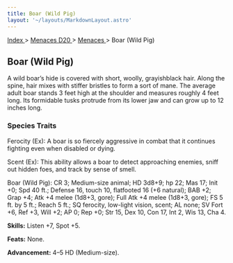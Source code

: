 ```yaml
---
title: Boar (Wild Pig)
layout: '~/layouts/MarkdownLayout.astro'
---
```


[ Index ](/) > [ Menaces D20 ](/menaces.d20) > [ Menaces ](/menaces.d20/menaces) > Boar (Wild Pig)

##  Boar (Wild Pig)

A wild boar’s hide is covered with short, woolly, grayishblack hair. Along the
spine, hair mixes with stiffer bristles to form a sort of mane. The average
adult boar stands 3 feet high at the shoulder and measures roughly 4 feet
long. Its formidable tusks protrude from its lower jaw and can grow up to 12
inches long.

###  Species Traits

Ferocity (Ex): A boar is so fiercely aggressive in combat that it continues
fighting even when disabled or dying.

Scent (Ex): This ability allows a boar to detect approaching enemies, sniff
out hidden foes, and track by sense of smell.

Boar (Wild Pig): CR 3; Medium-size animal; HD 3d8+9; hp 22; Mas 17; Init +0;
Spd 40 ft.; Defense 16, touch 10, flatfooted 16 (+6 natural); BAB +2; Grap +4;
Atk +4 melee (1d8+3, gore); Full Atk +4 melee (1d8+3, gore); FS 5 ft. by 5
ft.; Reach 5 ft.; SQ ferocity, low-light vision, scent; AL none; SV Fort +6,
Ref +3, Will +2; AP 0; Rep +0; Str 15, Dex 10, Con 17, Int 2, Wis 13, Cha 4.

**Skills:** Listen +7, Spot +5.

**Feats:** None.

**Advancement:** 4–5 HD (Medium-size).

